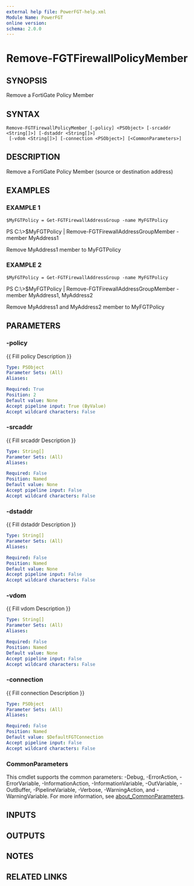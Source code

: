 ```yaml
---
external help file: PowerFGT-help.xml
Module Name: PowerFGT
online version:
schema: 2.0.0
---
```


# Remove-FGTFirewallPolicyMember

## SYNOPSIS
Remove a FortiGate Policy Member

## SYNTAX

```
Remove-FGTFirewallPolicyMember [-policy] <PSObject> [-srcaddr <String[]>] [-dstaddr <String[]>]
 [-vdom <String[]>] [-connection <PSObject>] [<CommonParameters>]
```

## DESCRIPTION
Remove a FortiGate Policy Member (source or destination address)

## EXAMPLES

### EXAMPLE 1
```
$MyFGTPolicy = Get-FGTFirewallAddressGroup -name MyFGTPolicy
```

PS C:\\\>$MyFGTPolicy | Remove-FGTFirewallAddressGroupMember -member MyAddress1

Remove MyAddress1 member to MyFGTPolicy

### EXAMPLE 2
```
$MyFGTPolicy = Get-FGTFirewallAddressGroup -name MyFGTPolicy
```

PS C:\\\>$MyFGTPolicy | Remove-FGTFirewallAddressGroupMember -member MyAddress1, MyAddress2

Remove MyAddress1 and MyAddress2 member to MyFGTPolicy

## PARAMETERS

### -policy
{{ Fill policy Description }}

```yaml
Type: PSObject
Parameter Sets: (All)
Aliases:

Required: True
Position: 2
Default value: None
Accept pipeline input: True (ByValue)
Accept wildcard characters: False
```

### -srcaddr
{{ Fill srcaddr Description }}

```yaml
Type: String[]
Parameter Sets: (All)
Aliases:

Required: False
Position: Named
Default value: None
Accept pipeline input: False
Accept wildcard characters: False
```

### -dstaddr
{{ Fill dstaddr Description }}

```yaml
Type: String[]
Parameter Sets: (All)
Aliases:

Required: False
Position: Named
Default value: None
Accept pipeline input: False
Accept wildcard characters: False
```

### -vdom
{{ Fill vdom Description }}

```yaml
Type: String[]
Parameter Sets: (All)
Aliases:

Required: False
Position: Named
Default value: None
Accept pipeline input: False
Accept wildcard characters: False
```

### -connection
{{ Fill connection Description }}

```yaml
Type: PSObject
Parameter Sets: (All)
Aliases:

Required: False
Position: Named
Default value: $DefaultFGTConnection
Accept pipeline input: False
Accept wildcard characters: False
```

### CommonParameters
This cmdlet supports the common parameters: -Debug, -ErrorAction, -ErrorVariable, -InformationAction, -InformationVariable, -OutVariable, -OutBuffer, -PipelineVariable, -Verbose, -WarningAction, and -WarningVariable. For more information, see [about_CommonParameters](http://go.microsoft.com/fwlink/?LinkID=113216).

## INPUTS

## OUTPUTS

## NOTES

## RELATED LINKS
